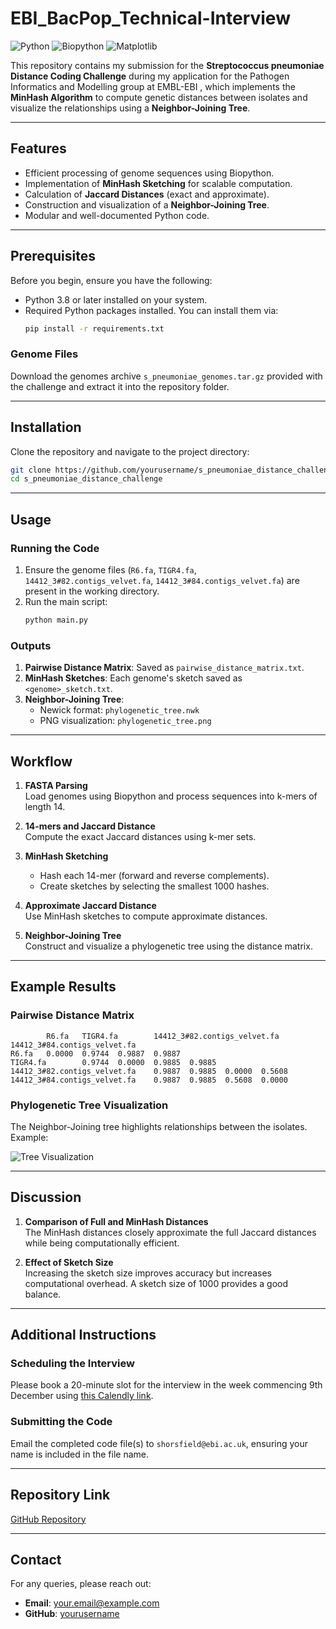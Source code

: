 # EBI_BacPop_Technical-Interview

![Python](https://img.shields.io/badge/python-v3.8+-blue.svg)
![Biopython](https://img.shields.io/badge/BioPython-v1.81+-blue.svg)
![Matplotlib](https://img.shields.io/badge/Matplotlib-v3.5+-blue.svg)

This repository contains my submission for the **Streptococcus pneumoniae Distance Coding Challenge** during my application for the Pathogen Informatics and Modelling group at EMBL-EBI , which implements the **MinHash Algorithm** to compute genetic distances between isolates and visualize the relationships using a **Neighbor-Joining Tree**.

---

## Features

- Efficient processing of genome sequences using Biopython.
- Implementation of **MinHash Sketching** for scalable computation.
- Calculation of **Jaccard Distances** (exact and approximate).
- Construction and visualization of a **Neighbor-Joining Tree**.
- Modular and well-documented Python code.

---

## Prerequisites

Before you begin, ensure you have the following:

- Python 3.8 or later installed on your system.
- Required Python packages installed. You can install them via:
  ```bash
  pip install -r requirements.txt
  ```

### Genome Files
Download the genomes archive `s_pneumoniae_genomes.tar.gz` provided with the challenge and extract it into the repository folder.

---

## Installation

Clone the repository and navigate to the project directory:

```bash
git clone https://github.com/yourusername/s_pneumoniae_distance_challenge.git
cd s_pneumoniae_distance_challenge
```

---

## Usage

### Running the Code
1. Ensure the genome files (`R6.fa`, `TIGR4.fa`, `14412_3#82.contigs_velvet.fa`, `14412_3#84.contigs_velvet.fa`) are present in the working directory.
2. Run the main script:
   ```bash
   python main.py
   ```

### Outputs
1. **Pairwise Distance Matrix**: Saved as `pairwise_distance_matrix.txt`.
2. **MinHash Sketches**: Each genome's sketch saved as `<genome>_sketch.txt`.
3. **Neighbor-Joining Tree**:
   - Newick format: `phylogenetic_tree.nwk`
   - PNG visualization: `phylogenetic_tree.png`

---

## Workflow

1. **FASTA Parsing**  
   Load genomes using Biopython and process sequences into k-mers of length 14.

2. **14-mers and Jaccard Distance**  
   Compute the exact Jaccard distances using k-mer sets.

3. **MinHash Sketching**  
   - Hash each 14-mer (forward and reverse complements).
   - Create sketches by selecting the smallest 1000 hashes.

4. **Approximate Jaccard Distance**  
   Use MinHash sketches to compute approximate distances.

5. **Neighbor-Joining Tree**  
   Construct and visualize a phylogenetic tree using the distance matrix.

---

## Example Results

### Pairwise Distance Matrix
```plaintext
        R6.fa   TIGR4.fa        14412_3#82.contigs_velvet.fa    14412_3#84.contigs_velvet.fa
R6.fa   0.0000  0.9744  0.9887  0.9887
TIGR4.fa        0.9744  0.0000  0.9885  0.9885
14412_3#82.contigs_velvet.fa    0.9887  0.9885  0.0000  0.5608
14412_3#84.contigs_velvet.fa    0.9887  0.9885  0.5608  0.0000
```

### Phylogenetic Tree Visualization
The Neighbor-Joining tree highlights relationships between the isolates. Example:

![Tree Visualization](https://example.com/tree_visualization.png) <!-- Replace with your tree image URL -->

---

## Discussion

1. **Comparison of Full and MinHash Distances**  
   The MinHash distances closely approximate the full Jaccard distances while being computationally efficient.

2. **Effect of Sketch Size**  
   Increasing the sketch size improves accuracy but increases computational overhead. A sketch size of 1000 provides a good balance.

---

## Additional Instructions

### Scheduling the Interview
Please book a 20-minute slot for the interview in the week commencing 9th December using [this Calendly link](https://calendly.com/shorsfield-ebi/code_discussions).

### Submitting the Code
Email the completed code file(s) to `shorsfield@ebi.ac.uk`, ensuring your name is included in the file name.

---

## Repository Link
[GitHub Repository](https://github.com/yourusername/s_pneumoniae_distance_challenge)

---

## Contact
For any queries, please reach out:
- **Email**: your.email@example.com
- **GitHub**: [yourusername](https://github.com/yourusername)
